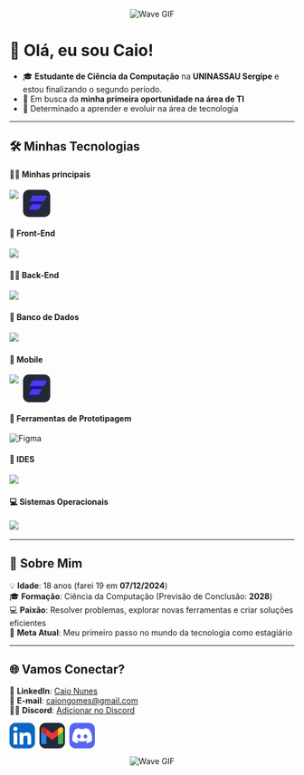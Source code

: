 <p align="center">  
  <img src="https://user-images.githubusercontent.com/74038190/212284115-f47cd8ff-2ffb-4b04-b5bf-4d1c14c0247f.gif" width="100%" height="4px" alt="Wave GIF">  
</p>  

# 👋 Olá, eu sou Caio!  

- 🎓 **Estudante de Ciência da Computação** na **UNINASSAU Sergipe** e estou finalizando o segundo período.  
- 🎯 Em busca da **minha primeira oportunidade na área de TI**  
- 🚀 Determinado a aprender e evoluir na área de tecnologia  

---

## 🛠️ Minhas Tecnologias  

#### 😶‍🌫️  Minhas principais

<p align="left" style="display: flex; gap: 8px;">
    <img src="https://skillicons.dev/icons?i=java" />
    <img src="Captura de tela 2024-12-03 094811.png" width="47.50px" style="border-radius: 10px;" />
</p>

#### 🚀 Front-End  

<p align="left">
    <img src="https://skillicons.dev/icons?i=html,css,js,py" />
</p>

#### 👨‍💻 Back-End  

<p align="left">
    <img src="https://skillicons.dev/icons?i=java,spring,cpp,c" />
</p>

#### 💾 Banco de Dados  

<p align="left">
    <img src="https://skillicons.dev/icons?i=mysql,firebase,supabase" />
</p>

#### 🤳 Mobile  

<p align="left" style="display: flex; gap: 8px;">
    <img src="https://skillicons.dev/icons?i=cs" />
    <img src="Captura de tela 2024-12-03 094811.png" width="47.50px" style="border-radius: 10px;" />
</p>


#### 🎨 Ferramentas de Prototipagem  
<p align="left">
  <img src="https://skillicons.dev/icons?i=figma" alt="Figma">
</p>

#### 🔧 IDES
<p>
    <img src="https://skillicons.dev/icons?i=idea,eclipse,vscode,visualstudio" />
</p>

#### 💻 Sistemas Operacionais 
<p align="left">
    <img src="https://skillicons.dev/icons?i=windows,linux,ubuntu,mint" />
</p>

---

## 🌟 Sobre Mim  

💡 **Idade**: 18 anos (farei 19 em **07/12/2024**)  
🎓 **Formação**: Ciência da Computação (Previsão de Conclusão: **2028**)  
💻 **Paixão**: Resolver problemas, explorar novas ferramentas e criar soluções eficientes  
🌱 **Meta Atual**: Meu primeiro passo no mundo da tecnologia como estagiário  

---

## 🌐 Vamos Conectar?  

🔗 **LinkedIn**: [Caio Nunes](https://www.linkedin.com/in/caio-nunes-3591392b9)  
📧 **E-mail**: [caiongomes@gmail.com](mailto:caiongomes@gmail.com)  
🦸‍♂️ **Discord**: [Adicionar no Discord](https://discord.com/users/caionunes)  

<p align="left" style="display: flex; gap: 8px;">
  <img src="https://github.com/tandpfun/skill-icons/raw/main/icons/LinkedIn.svg" width="45" />
  <img src="https://github.com/tandpfun/skill-icons/raw/main/icons/Gmail-Dark.svg" width="45" />
  <img src="https://github.com/tandpfun/skill-icons/raw/main/icons/Discord.svg" width="45" />
</p>


<p align="center">  
  <img src="https://user-images.githubusercontent.com/74038190/212284115-f47cd8ff-2ffb-4b04-b5bf-4d1c14c0247f.gif" width="100%" height="4px" alt="Wave GIF">  
</p>  
